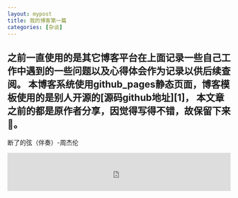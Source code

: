 ```yaml
---
layout: mypost
title: 我的博客第一篇
categories: [杂谈]
---
```

之前一直使用的是其它博客平台在上面记录一些自己工作中遇到的一些问题以及心得体会作为记录以供后续查阅。
本博客系统使用github_pages静态页面，博客模板使用的是别人开源的[源码github地址][1]，
本文章之前的都是原作者分享，因觉得写得不错，故保留下来🙂。
----------------------
断了的弦（伴奏）-周杰伦
<iframe src="https://music.migu.cn/v3/music/song/60054704518" frameborder="0" width="100%" height="86px" ></iframe>
